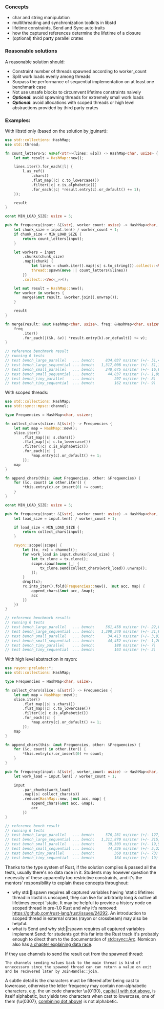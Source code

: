 ### Concepts

- char and string manipulation
- multithreading and synchronization toolkits in libstd
- lifetime constraints, Send and Sync auto traits
- how the captured references determine the lifetime of a closure
- (optional) third party parallel crates

### Reasonable solutions

A reasonable solution should:

- Constraint number of threads spawned according to worker_count
- Split work loads evenly among threads
- Surpass the performance of sequential implementation on at least one benchmark case
- Not use unsafe blocks to circumvent lifetime constraints naively
- ***Optional***: avoid spawning threads for extremely small work loads
- ***Optional***: avoid allocations with scoped threads or high level abstractions provided by third party crates

### Examples:

With libstd only (based on the solution by jguinart):
```rust
use std::collections::HashMap;
use std::thread;

fn count_letters<S: AsRef<str>>(lines: &[S]) -> HashMap<char, usize> {
    let mut result = HashMap::new();

    lines.iter().for_each(|l| {
        l.as_ref()
            .chars()
            .flat_map(|c| c.to_lowercase())
            .filter(|c| c.is_alphabetic())
            .for_each(|c| *result.entry(c).or_default() += 1);
    });

    result
}

const MIN_LOAD_SIZE: usize = 5;

pub fn frequency(input: &[&str], worker_count: usize) -> HashMap<char, usize> {
    let chunk_size = input.len() / worker_count + 1;
    if chunk_size < MIN_LOAD_SIZE {
        return count_letters(input);
    }

    let workers = input
        .chunks(chunk_size)
        .map(|chunk| {
            let lines = chunk.iter().map(|s| s.to_string()).collect::<Vec<_>>();
            thread::spawn(move || count_letters(&lines))
        })
        .collect::<Vec<_>>();

    let mut result = HashMap::new();
    for worker in workers {
        merge(&mut result, &worker.join().unwrap());
    }

    result
}

fn merge(result: &mut HashMap<char, usize>, freq: &HashMap<char, usize>) {
    freq
        .iter()
        .for_each(|(&k, &v)| *result.entry(k).or_default() += v);
}

// reference benchmark result
// running 6 tests
// test bench_large_parallel   ... bench:     834,037 ns/iter (+/- 51,419)
// test bench_large_sequential ... bench:   1,317,008 ns/iter (+/- 51,184)
// test bench_small_parallel   ... bench:     240,675 ns/iter (+/- 16,908)
// test bench_small_sequential ... bench:      44,837 ns/iter (+/- 1,896)
// test bench_tiny_parallel    ... bench:         207 ns/iter (+/- 8)
// test bench_tiny_sequential  ... bench:         162 ns/iter (+/- 9)
```
With scoped threads:
```rust
use std::collections::HashMap;
use std::sync::mpsc::channel;

type Frequencies = HashMap<char, usize>;

fn collect_chars(slice: &[&str]) -> Frequencies {
    let mut map = HashMap::new();
    slice.iter()
        .flat_map(|s| s.chars())
        .flat_map(|c| c.to_lowercase())
        .filter(|c| c.is_alphabetic())
        .for_each(|c| {
            *map.entry(c).or_default() += 1;
        });
    map
}

fn append_chars(this: &mut Frequencies, other: &Frequencies) {
    for (&c, count) in other.iter() {
        *this.entry(c).or_insert(0) += count;
    }
}

const MIN_LOAD_SIZE: usize = 5;

pub fn frequency(input: &[&str], worker_count: usize) -> HashMap<char, usize> {
    let load_size = input.len() / worker_count + 1;

    if load_size < MIN_LOAD_SIZE {
        return collect_chars(input);
    }

    rayon::scope(|scope| {
        let (tx, rx) = channel();
        for work_load in input.chunks(load_size) {
            let tx_clone = tx.clone();
            scope.spawn(move |_| {
                tx_clone.send(collect_chars(work_load)).unwrap();
            });
        }
        drop(tx);
        rx.into_iter().fold(Frequencies::new(), |mut acc, map| {
            append_chars(&mut acc, &map);
            acc
        })
    })
}

// reference benchmark results
// running 6 tests
// test bench_large_parallel   ... bench:     561,458 ns/iter (+/- 22,860)
// test bench_large_sequential ... bench:   1,298,340 ns/iter (+/- 31,940)
// test bench_small_parallel   ... bench:      34,413 ns/iter (+/- 3,932)
// test bench_small_sequential ... bench:      44,452 ns/iter (+/- 1,209)
// test bench_tiny_parallel    ... bench:         188 ns/iter (+/- 7)
// test bench_tiny_sequential  ... bench:         163 ns/iter (+/- 3)
```
With high level abstraction in rayon:
```rust
use rayon::prelude::*;
use std::collections::HashMap;

type Frequencies = HashMap<char, usize>;

fn collect_chars(slice: &[&str]) -> Frequencies {
    let mut map = HashMap::new();
    slice.iter()
        .flat_map(|s| s.chars())
        .flat_map(|c| c.to_lowercase())
        .filter(|c| c.is_alphabetic())
        .for_each(|c| {
            *map.entry(c).or_default() += 1;
        });
    map
}

fn append_chars(this: &mut Frequencies, other: &Frequencies) {
    for (&c, count) in other.iter() {
        *this.entry(c).or_insert(0) += count;
    }
}

pub fn frequency(input: &[&str], worker_count: usize) -> HashMap<char, usize> {
    let work_load = input.len() / worker_count + 1;

    input
        .par_chunks(work_load)
        .map(|s| collect_chars(s))
        .reduce(HashMap::new, |mut acc, map| {
            append_chars(&mut acc, &map);
            acc
        })
}

// reference bench result
// running 6 tests
// test bench_large_parallel   ... bench:     576,281 ns/iter (+/- 127,084)
// test bench_large_sequential ... bench:   1,311,870 ns/iter (+/- 215,485)
// test bench_small_parallel   ... bench:      39,303 ns/iter (+/- 19,573)
// test bench_small_sequential ... bench:      44,236 ns/iter (+/- 5,220)
// test bench_tiny_parallel    ... bench:         368 ns/iter (+/- 73)
// test bench_tiny_sequential  ... bench:         164 ns/iter (+/- 19)
```

Thanks to the type system of Rust, if the solution compiles & passed all the tests, usually there's no data race in it. Students may however question the necessity of these apparently too restrictive constraints, and it's the mentors' responsibility to explain these concepts throughout:

- why std::thread::spawn requires all captured variables having 'static lifetime: thread in libstd is unscoped, they can live for arbitrarily long & outlive all lifetimes except 'static. It may be helpful to provide a history node on scoped thread in pre-1.0 Rust and why it's removed: https://github.com/rust-lang/rust/issues/24292. An introduction to scoped thread in external crates (rayon or crossbeam) may also be helpful. 
- what is Send and why std::thread::spawn requires all captured variables implement Send: for students got this far into the Rust track it's probably enough to direct them to the documentation of [std::sync::Arc](https://doc.rust-lang.org/std/sync/struct.Arc.html). Nomicon also has [a chapter explaining data race](https://doc.rust-lang.org/nomicon/races.html).

If they use channels to send the result out from the spawned thread:
```
The channels sending values back to the main thread is kind of unnecessary since the spawned thread can can return a value on exit and be recovered later by JoinHandle::join.
```

A subtle detail is the characters must be filtered after being cast to lowercase, otherwise the letter frequency may contain non-alphabetic characters. e.g. the unicode character \u{0130}, [capital I with dot above](https://unicode.org/cldr/utility/character.jsp?a=0130&B1=Show), is itself alphabetic, but yields two characters when cast to lowercase, one of them (\u{0307}, [combining dot above](https://unicode.org/cldr/utility/character.jsp?a=0307&B1=Show)) is not alphabetic.